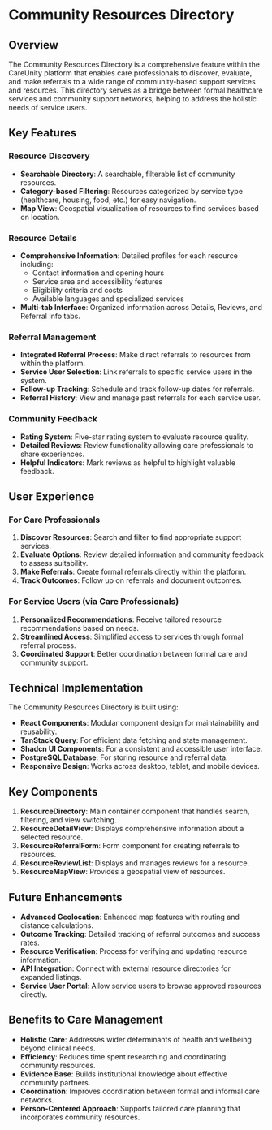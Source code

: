 # Community Resources Directory

## Overview

The Community Resources Directory is a comprehensive feature within the CareUnity platform that enables care professionals to discover, evaluate, and make referrals to a wide range of community-based support services and resources. This directory serves as a bridge between formal healthcare services and community support networks, helping to address the holistic needs of service users.

## Key Features

### Resource Discovery

- **Searchable Directory**: A searchable, filterable list of community resources.
- **Category-based Filtering**: Resources categorized by service type (healthcare, housing, food, etc.) for easy navigation.
- **Map View**: Geospatial visualization of resources to find services based on location.

### Resource Details

- **Comprehensive Information**: Detailed profiles for each resource including:
  - Contact information and opening hours
  - Service area and accessibility features
  - Eligibility criteria and costs
  - Available languages and specialized services
- **Multi-tab Interface**: Organized information across Details, Reviews, and Referral Info tabs.

### Referral Management

- **Integrated Referral Process**: Make direct referrals to resources from within the platform.
- **Service User Selection**: Link referrals to specific service users in the system.
- **Follow-up Tracking**: Schedule and track follow-up dates for referrals.
- **Referral History**: View and manage past referrals for each service user.

### Community Feedback

- **Rating System**: Five-star rating system to evaluate resource quality.
- **Detailed Reviews**: Review functionality allowing care professionals to share experiences.
- **Helpful Indicators**: Mark reviews as helpful to highlight valuable feedback.

## User Experience

### For Care Professionals

1. **Discover Resources**: Search and filter to find appropriate support services.
2. **Evaluate Options**: Review detailed information and community feedback to assess suitability.
3. **Make Referrals**: Create formal referrals directly within the platform.
4. **Track Outcomes**: Follow up on referrals and document outcomes.

### For Service Users (via Care Professionals)

1. **Personalized Recommendations**: Receive tailored resource recommendations based on needs.
2. **Streamlined Access**: Simplified access to services through formal referral process.
3. **Coordinated Support**: Better coordination between formal care and community support.

## Technical Implementation

The Community Resources Directory is built using:

- **React Components**: Modular component design for maintainability and reusability.
- **TanStack Query**: For efficient data fetching and state management.
- **Shadcn UI Components**: For a consistent and accessible user interface.
- **PostgreSQL Database**: For storing resource and referral data.
- **Responsive Design**: Works across desktop, tablet, and mobile devices.

## Key Components

1. **ResourceDirectory**: Main container component that handles search, filtering, and view switching.
2. **ResourceDetailView**: Displays comprehensive information about a selected resource.
3. **ResourceReferralForm**: Form component for creating referrals to resources.
4. **ResourceReviewList**: Displays and manages reviews for a resource.
5. **ResourceMapView**: Provides a geospatial view of resources.

## Future Enhancements

- **Advanced Geolocation**: Enhanced map features with routing and distance calculations.
- **Outcome Tracking**: Detailed tracking of referral outcomes and success rates.
- **Resource Verification**: Process for verifying and updating resource information.
- **API Integration**: Connect with external resource directories for expanded listings.
- **Service User Portal**: Allow service users to browse approved resources directly.

## Benefits to Care Management

- **Holistic Care**: Addresses wider determinants of health and wellbeing beyond clinical needs.
- **Efficiency**: Reduces time spent researching and coordinating community resources.
- **Evidence Base**: Builds institutional knowledge about effective community partners.
- **Coordination**: Improves coordination between formal and informal care networks.
- **Person-Centered Approach**: Supports tailored care planning that incorporates community resources.